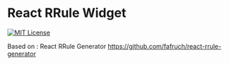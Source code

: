 # React RRule Widget

[![MIT License](https://img.shields.io/badge/License-MIT-green.svg)](https://choosealicense.com/licenses/mit/)

Based on : React RRule Generator
https://github.com/fafruch/react-rrule-generator
